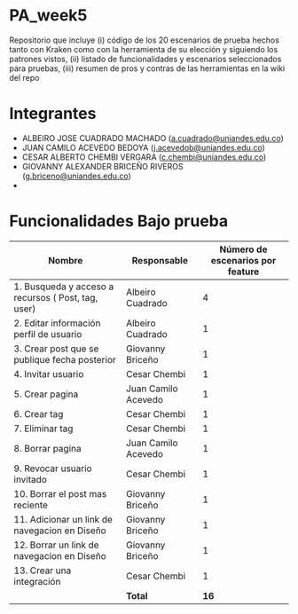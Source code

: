 # PA_week5
Repositorio que incluye (i) código de los 20 escenarios de prueba hechos tanto con Kraken como con la herramienta de su elección y siguiendo los patrones vistos, (ii) listado de funcionalidades y escenarios seleccionados para pruebas, (iii) resumen de pros y contras de las herramientas en la wiki del repo
# Integrantes
- ALBEIRO JOSE CUADRADO MACHADO (a.cuadrado@uniandes.edu.co)
- JUAN CAMILO ACEVEDO BEDOYA (j.acevedob@uniandes.edu.co)
- CESAR ALBERTO CHEMBI VERGARA (c.chembi@uniandes.edu.co)
- GIOVANNY ALEXANDER BRICEÑO RIVEROS (g.briceno@uniandes.edu.co)
- 
# Funcionalidades Bajo prueba
| Nombre                                              | Responsable      | Número de escenarios por feature |
|-----------------------------------------------------|------------------|----------------------------------| 
| 1. Busqueda y acceso a recursos ( Post, tag, user)  | Albeiro Cuadrado | 4                                |
| 2. Editar información perfil de usuario             | Albeiro Cuadrado | 1                                | 
| 3. Crear post que se publique fecha posterior       | Giovanny Briceño  | 1                                 | 
| 4. Invitar usuario                                  | Cesar Chembi       | 1                                 | 
| 5. Crear pagina                                     | Juan Camilo Acevedo | 1                                | 
| 6. Crear tag                                        | Cesar Chembi     | 1                                 | 
| 7. Eliminar tag                                     | Cesar Chembi     | 1                                 | 
| 8. Borrar pagina                                    | Juan Camilo Acevedo| 1                               | 
| 9. Revocar usuario invitado   | Cesar Chembi | 1                               | 
| 10. Borrar el post mas reciente  | Giovanny Briceño | 1                               | 
| 11. Adicionar un link de navegacion en Diseño  | Giovanny Briceño | 1                               | 
| 12. Borrar un link de navegacion en Diseño  | Giovanny Briceño | 1                               | 
| 13. Crear una integración  | Cesar Chembi | 1                               | 
|                                   | **Total** |   **16**                             | 



 

